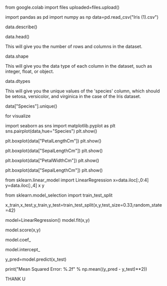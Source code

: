 from google.colab import files
uploaded=files.upload()

import pandas as pd
import numpy as np
data=pd.read_csv("Iris (1).csv")

data.describe()

data.head()

This will give you the number of rows and columns in the dataset.



data.shape

This will give you the data type of each column in the dataset, such as integer, float, or object.




data.dtypes

This will give you the unique values of the 'species' column, which should be setosa, versicolor, and virginica in the case of the Iris dataset.



data["Species"].unique()

for visualize


import seaborn as sns
import matplotlib.pyplot as plt
sns.pairplot(data,hue="Species")
plt.show()

plt.boxplot(data["PetalLengthCm"])
plt.show()

plt.boxplot(data["SepalLengthCm"])
plt.show()

plt.boxplot(data["PetalWidthCm"])
plt.show()

plt.boxplot(data["SepalLengthCm"])
plt.show()


from sklearn.linear_model import LinearRegression
x=data.iloc[:,0:4]
y=data.iloc[:,4]
x
y


from sklearn.model_selection import train_test_split

x_train,x_test,y_train,y_test=train_test_split(x,y,test_size=0.33,random_state=42)


model=LinearRegression()
model.fit(x,y)

model.score(x,y)

model.coef_

model.intercept_

y_pred=model.predict(x_test)


print("Mean Squared Error: %.2f" % np.mean((y_pred - y_test)**2))




THANK U
